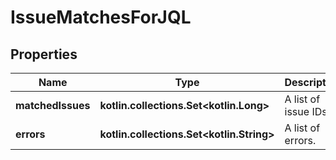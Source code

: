 
# IssueMatchesForJQL

## Properties
Name | Type | Description | Notes
------------ | ------------- | ------------- | -------------
**matchedIssues** | **kotlin.collections.Set&lt;kotlin.Long&gt;** | A list of issue IDs. | 
**errors** | **kotlin.collections.Set&lt;kotlin.String&gt;** | A list of errors. | 



